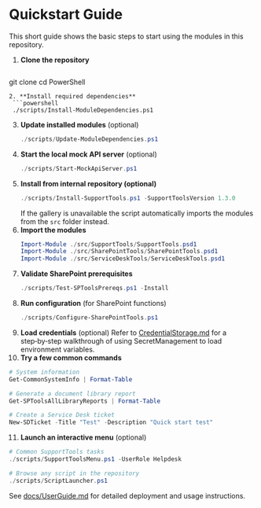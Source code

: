 # Quickstart Guide

This short guide shows the basic steps to start using the modules in this repository.

1. **Clone the repository**
   ```powershell
 git clone <internal repo URL>
 cd PowerShell
  ```
2. **Install required dependencies**
   ```powershell
   ./scripts/Install-ModuleDependencies.ps1
   ```
3. **Update installed modules** (optional)
   ```powershell
   ./scripts/Update-ModuleDependencies.ps1
   ```
4. **Start the local mock API server** (optional)
   ```powershell
   ./scripts/Start-MockApiServer.ps1
   ```
5. **Install from internal repository (optional)**
   ```powershell
   ./scripts/Install-SupportTools.ps1 -SupportToolsVersion 1.3.0
   ```
   If the gallery is unavailable the script automatically imports the modules
   from the `src` folder instead.
6. **Import the modules**
   ```powershell
   Import-Module ./src/SupportTools/SupportTools.psd1
   Import-Module ./src/SharePointTools/SharePointTools.psd1
   Import-Module ./src/ServiceDeskTools/ServiceDeskTools.psd1
   ```
7. **Validate SharePoint prerequisites**
   ```powershell
   ./scripts/Test-SPToolsPrereqs.ps1 -Install
   ```
8. **Run configuration** (for SharePoint functions)
   ```powershell
   ./scripts/Configure-SharePointTools.ps1
   ```
9. **Load credentials** (optional)
   Refer to [CredentialStorage.md](CredentialStorage.md) for a step‑by‑step
   walkthrough of using SecretManagement to load environment variables.
10. **Try a few common commands**
   ```powershell
   # System information
   Get-CommonSystemInfo | Format-Table

   # Generate a document library report
   Get-SPToolsAllLibraryReports | Format-Table

   # Create a Service Desk ticket
   New-SDTicket -Title "Test" -Description "Quick start test"
   ```
11. **Launch an interactive menu** (optional)
   ```powershell
   # Common SupportTools tasks
   ./scripts/SupportToolsMenu.ps1 -UserRole Helpdesk

   # Browse any script in the repository
   ./scripts/ScriptLauncher.ps1
   ```

See [docs/UserGuide.md](UserGuide.md) for detailed deployment and usage instructions.
